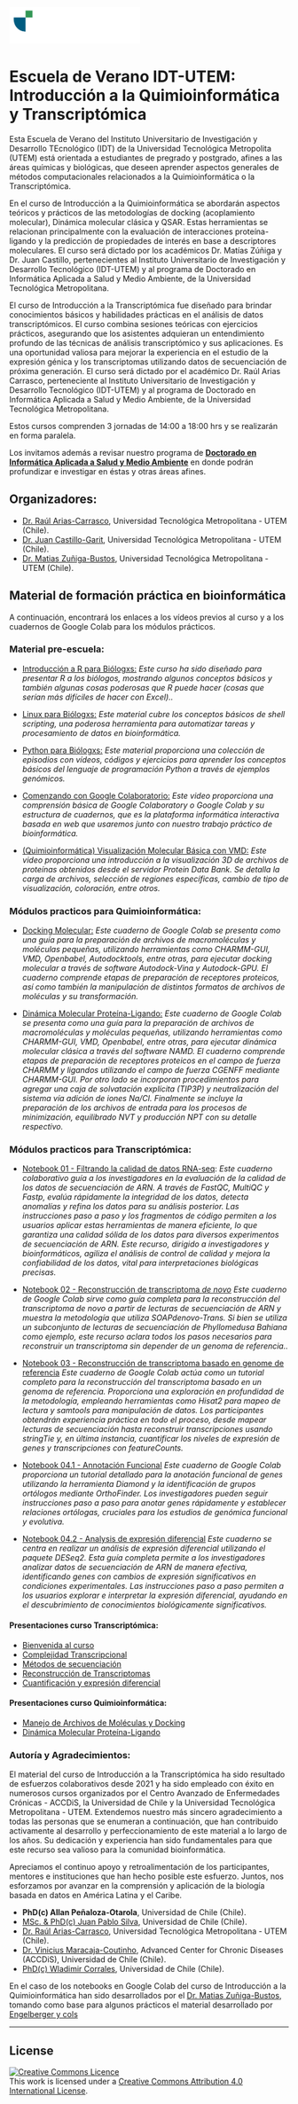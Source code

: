 
<img src="https://raw.githubusercontent.com/raulxbstk/EscuelaIDT-2024/main/Images/IDT%203.png" width="236" height="66">

# Escuela de Verano IDT-UTEM: Introducción a la Quimioinformática y Transcriptómica

Esta Escuela de Verano del Instituto Universitario de Investigación y Desarrollo TEcnológico (IDT) de la Universidad Tecnológica Metropolita (UTEM) está orientada a estudiantes de pregrado y postgrado, afines a las áreas químicas y biológicas, que deseen aprender aspectos generales de métodos computacionales relacionados a la Quimioinformática o la Transcriptómica. 

En el curso de Introducción a la Quimioinformática se abordarán aspectos teóricos y prácticos de las metodologías de docking (acoplamiento molecular), Dinámica molecular clásica y QSAR.  Estas herramientas se relacionan principalmente con la evaluación de interacciones proteína-ligando y la predicción de propiedades de interés en base a descriptores moleculares. El curso será dictado por los académicos Dr. Matías Zúñiga y Dr. Juan Castillo, pertenecientes al Instituto Universitario de Investigación y Desarrollo Tecnológico (IDT-UTEM) y al programa de Doctorado en Informática Aplicada a Salud y Medio Ambiente, de la Universidad Tecnológica Metropolitana.

El curso de Introducción a la Transcriptómica fue diseñado para brindar conocimientos básicos y habilidades prácticas en el análisis de datos transcriptómicos. El curso combina sesiones teóricas con ejercicios prácticos, asegurando que los asistentes adquieran un entendimiento profundo de las técnicas de análisis transcriptómico y sus aplicaciones. Es una oportunidad valiosa para mejorar la experiencia en el estudio de la expresión génica y los transcriptomas utilizando datos de secuenciación de próxima generación. El curso será dictado por el académico Dr. Raúl Arias Carrasco, perteneciente al Instituto Universitario de Investigación y Desarrollo Tecnológico (IDT-UTEM) y al programa de Doctorado en Informática Aplicada a Salud y Medio Ambiente, de la Universidad Tecnológica Metropolitana.

Estos cursos comprenden 3 jornadas de 14:00 a 18:00 hrs y se realizarán en forma paralela.

Los invitamos además a revisar nuestro programa de [**Doctorado en Informática Aplicada a Salud y Medio Ambiente**](https://postgrado.utem.cl/doctorado-iasma/) en donde podrán profundizar e investigar en éstas y otras áreas afines.


## Organizadores:

- [Dr. Raúl Arias-Carrasco](https://scholar.google.com/citations?user=WRPcvtMAAAAJ&hl=en), Universidad Tecnológica Metropolitana - UTEM (Chile).
- [Dr. Juan Castillo-Garit](https://scholar.google.com/citations?user=R2VZGPoAAAAJ&hl=es), Universidad Tecnológica Metropolitana - UTEM (Chile).
- [Dr. Matias Zuñiga-Bustos](https://scholar.google.com/citations?user=_BUA0-YAAAAJ&hl=es), Universidad Tecnológica Metropolitana - UTEM (Chile).


## Material de formación práctica en bioinformática

A continuación, encontrará los enlaces a los vídeos previos al curso y a los cuadernos de Google Colab para los módulos prácticos.


### Material pre-escuela:

- [Introducción a R para Biólogxs:](https://melbournebioinformatics.github.io/r-intro-biologists/intro_r_biologists.html)
_Este curso ha sido diseñado para presentar R a los biólogos, mostrando algunos conceptos básicos y también algunas cosas poderosas que R puede hacer (cosas que serían más difíciles de hacer con Excel).._
- [Linux para Biólogxs:](https://github.com/ssbcb/Linux-for-biologists-workshop/blob/main/Introduction-to-linux-101/Introduction-to-linux-101.md)
_Este material cubre los conceptos básicos de shell scripting, una poderosa herramienta para automatizar tareas y procesamiento de datos en bioinformática._
- [Python para Biólogxs:](https://www.pythonforbiologists.org/)
_Este material proporciona una colección de episodios con vídeos, códigos y ejercicios para aprender los conceptos básicos del lenguaje de programación Python a través de ejemplos genómicos._
- [Comenzando con Google Colaboratorio:](https://www.youtube.com/watch?v=inN8seMm7UI)
_Este video proporciona una comprensión básica de Google Colaboratory o Google Colab y su estructura de cuadernos, que es la plataforma informática interactiva basada en web que usaremos junto con nuestro trabajo práctico de bioinformática._

- [(Quimioinformática) Visualización Molecular Básica con VMD:](https://www.youtube.com/watch?v=qsRxPn20lIQ)
_Este video proporciona una introducción a la visualización 3D de archivos de proteínas obtenidos desde el servidor Protein Data Bank. Se detalla la carga de archivos, selección de regiones específicas, cambio de tipo de visualización, coloración, entre otros._

### Módulos practicos para Quimioinformática:

- [Docking Molecular:](https://colab.research.google.com/drive/1H7HtO3B0pE6UDIObriwGbDi3YdFzX378?usp=sharing)
_Este cuaderno de Google Colab se presenta como una guía para la preparación de archivos de macromoléculas y moléculas pequeñas, utilizando herramientas como CHARMM-GUI, VMD, Openbabel, Autodocktools, entre otras, para ejecutar docking molecular a través de software Autodock-Vina y Autodock-GPU. El cuaderno comprende etapas de preparación de receptores proteicos, así como también la manipulación de distintos formatos de archivos de moléculas y su transformación._

- [Dinámica Molecular Proteína-Ligando:](https://colab.research.google.com/drive/1YSMIjzFkyGl_XXG7520BwulQGddg8SpW?usp=sharing)
_Este cuaderno de Google Colab se presenta como una guía para la preparación de archivos de macromoléculas y moléculas pequeñas, utilizando herramientas como CHARMM-GUI, VMD, Openbabel, entre otras, para ejecutar dinámica molecular clásica a través del software NAMD. El cuaderno comprende etapas de preparación de receptores proteicos en el campo de fuerza CHARMM y ligandos utilizando el campo de fuerza CGENFF mediante CHARMM-GUI. Por otro lado se incorporan procedimientos para agregar una caja de solvatación explícita (TIP3P) y neutralización del sistema vía adición de iones Na/Cl. Finalmente se incluye la preparación de los archivos de entrada para los procesos de minimización, equilibrado NVT y producción NPT con su detalle respectivo._


### Módulos practicos para Transcriptómica:

- [Notebook 01 - Filtrando la calidad de datos RNA-seq](https://colab.research.google.com/drive/18zRlZPG2n9-JBJcwbINkUrHgiqQ-kglV?usp=sharing):
_Este cuaderno colaborativo guía a los investigadores en la evaluación de la calidad de los datos de secuenciación de ARN. A través de FastQC, MultiQC y Fastp, evalúa rápidamente la integridad de los datos, detecta anomalías y refina los datos para su análisis posterior. Las instrucciones paso a paso y los fragmentos de código permiten a los usuarios aplicar estas herramientas de manera eficiente, lo que garantiza una calidad sólida de los datos para diversos experimentos de secuenciación de ARN. Este recurso, dirigido a investigadores y bioinformáticos, agiliza el análisis de control de calidad y mejora la confiabilidad de los datos, vital para interpretaciones biológicas precisas._

- [Notebook 02 - Reconstrucción de transcriptoma _de novo_](https://colab.research.google.com/drive/14nvMsyOHSb438Ggr8MUjwL6LIA1Lv_Fb?usp=sharing)
 _Este cuaderno de Google Colab sirve como guía completa para la reconstrucción del transcriptoma de novo a partir de lecturas de secuenciación de ARN y muestra la metodología que utiliza SOAPdenovo-Trans. Si bien se utiliza un subconjunto de lecturas de secuenciación de Phyllomedusa Bahiana como ejemplo, este recurso aclara todos los pasos necesarios para reconstruir un transcriptoma sin depender de un genoma de referencia.._

- [Notebook 03 - Reconstrucción de transcriptoma basado en genome de referencia](https://colab.research.google.com/drive/1cUcCkCYAdp4FSjHoh2ncPmFf49L0VKdY?usp=sharing)
 _Este cuaderno de Google Colab actúa como un tutorial completo para la reconstrucción del transcriptoma basado en un genoma de referencia. Proporciona una exploración en profundidad de la metodología, empleando herramientas como Hisat2 para mapeo de lectura y samtools para manipulación de datos. Los participantes obtendrán experiencia práctica en todo el proceso, desde mapear lecturas de secuenciación hasta reconstruir transcripciones usando stringTie y, en última instancia, cuantificar los niveles de expresión de genes y transcripciones con featureCounts._

- [Notebook 04.1 - Annotación Funcional](https://colab.research.google.com/drive/1gonS9jN3SBbWyzELGVgW17ThMmjr656z?usp=sharing) 
_Este cuaderno de Google Colab proporciona un tutorial detallado para la anotación funcional de genes utilizando la herramienta Diamond y la identificación de grupos ortólogos mediante OrthoFinder. Los investigadores pueden seguir instrucciones paso a paso para anotar genes rápidamente y establecer relaciones ortólogas, cruciales para los estudios de genómica funcional y evolutiva._

- [Notebook 04.2 - Analysis de expresión diferencial](https://colab.research.google.com/drive/1EXkxU9_m417-16R3LQHQGJ_t-6Bp9jJl?usp=sharing)
_Este cuaderno se centra en realizar un análisis de expresión diferencial utilizando el paquete DESeq2. Esta guía completa permite a los investigadores analizar datos de secuenciación de ARN de manera efectiva, identificando genes con cambios de expresión significativos en condiciones experimentales. Las instrucciones paso a paso permiten a los usuarios explorar e interpretar la expresión diferencial, ayudando en el descubrimiento de conocimientos biológicamente significativos._

#### Presentaciones curso Transcriptómica:

- [Bienvenida al curso](https://drive.google.com/file/d/1AyUqi_nkdgKJbfyjex9AWMS_c0_CLvrk/view?usp=drive_link)
- [Complejidad Transcripcional](https://drive.google.com/file/d/1x6YHDfdweENVdCq1d24m4FtmK5P77n9m/view?usp=sharing)
- [Métodos de secuenciación](https://drive.google.com/file/d/1RgxGSVALRQbxAfTrQte4Aek5Xbrta-i7/view?usp=sharing)
- [Reconstrucción de Transcriptomas](https://drive.google.com/file/d/1Rhz8HH3BSaSAhA4qfLlx25sCeIQsOj3J/view?usp=sharing)
- [Cuantificación y expresión diferencial](https://drive.google.com/file/d/1Viv7af-kX2Gun1kGMEi2jJO_VpiKpWXW/view?usp=sharing)
  
#### Presentaciones curso Quimioinformática:

- [Manejo de Archivos de Moléculas y Docking](https://drive.google.com/file/d/1ny7_Cww4L94S2Vsua6ymscQbzM5MYXYw/view?usp=drive_link)
- [Dinámica Molecular Proteína-Ligando]()

### Autoría y Agradecimientos:

El material del curso de Introducción a la Transcriptómica ha sido resultado de esfuerzos colaborativos desde 2021 y ha sido empleado con éxito en numerosos cursos organizados por el Centro Avanzado de Enfermedades Crónicas - ACCDiS, la Universidad de Chile y la Universidad Tecnológica Metropolitana - UTEM. Extendemos nuestro más sincero agradecimiento a todas las personas que se enumeran a continuación, que han contribuido activamente al desarrollo y perfeccionamiento de este material a lo largo de los años. Su dedicación y experiencia han sido fundamentales para que este recurso sea valioso para la comunidad bioinformática.

Apreciamos el continuo apoyo y retroalimentación de los participantes, mentores e instituciones que han hecho posible este esfuerzo. Juntos, nos esforzamos por avanzar en la comprensión y aplicación de la biología basada en datos en América Latina y el Caribe.

- **PhD(c) Allan Peñaloza-Otarola**, Universidad de Chile (Chile).
- [MSc. & PhD(c) Juan Pablo Silva](https://scholar.google.com/citations?user=02dF20IAAAAJ), Universidad de Chile (Chile).
- [Dr. Raúl Arias-Carrasco](https://scholar.google.com/citations?user=WRPcvtMAAAAJ&hl=en), Universidad Tecnológica Metropolitana - UTEM (Chile).
- [Dr. Vinicius Maracaja-Coutinho](https://scholar.google.com.br/citations?user=T_dpe84AAAAJ&hl), Advanced Center for Chronic Diseases (ACCDiS), Universidad de Chile (Chile).
- [PhD(c) Wladimir Corrales](https://scholar.google.com/citations?hl=es&user=vt3Erm4AAAAJ), Universidad de Chile (Chile).

En el caso de los notebooks en Google Colab del curso de Introducción a la Quimioinformática han sido desarrollados por el [Dr. Matias Zuñiga-Bustos](https://scholar.google.com/citations?user=_BUA0-YAAAAJ&hl=es), tomando como base para algunos prácticos el material desarrollado por [Engelberger y cols](https://pubs.acs.org/doi/full/10.1021/acs.jchemed.1c00022)


******
## License
<a rel="license" href="http://creativecommons.org/licenses/by/4.0/"><img alt="Creative Commons Licence" style="border-width:0" src="https://i.creativecommons.org/l/by/4.0/88x31.png" /></a><br />This work is licensed under a <a rel="license" href="http://creativecommons.org/licenses/by/4.0/">Creative Commons Attribution 4.0 International License</a>.
